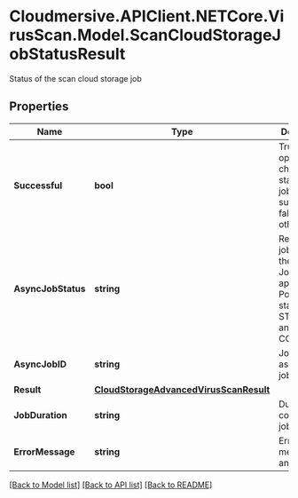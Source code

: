 # Cloudmersive.APIClient.NETCore.VirusScan.Model.ScanCloudStorageJobStatusResult
Status of the scan cloud storage job

## Properties

Name | Type | Description | Notes
------------ | ------------- | ------------- | -------------
**Successful** | **bool** | Tru eif the operation to check the status of the job was successful, false otherwise | [optional] 
**AsyncJobStatus** | **string** | Returns the job status of the Async Job, if applicable.  Possible states are STARTED and COMPLETED | [optional] 
**AsyncJobID** | **string** | Job ID of the async batch job | [optional] 
**Result** | [**CloudStorageAdvancedVirusScanResult**](CloudStorageAdvancedVirusScanResult.md) |  | [optional] 
**JobDuration** | **string** | Duration of a completed job | [optional] 
**ErrorMessage** | **string** | Error message (if any) | [optional] 

[[Back to Model list]](../README.md#documentation-for-models) [[Back to API list]](../README.md#documentation-for-api-endpoints) [[Back to README]](../README.md)

